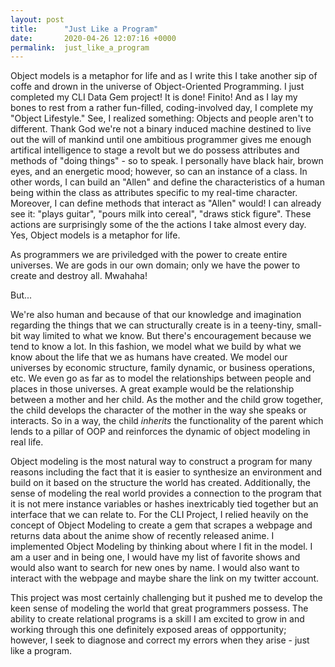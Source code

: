 ```yaml
---
layout: post
title:      "Just Like a Program"
date:       2020-04-26 12:07:16 +0000
permalink:  just_like_a_program
---
```



Object models is a metaphor for life and as I write this I take another sip of coffe and drown in the universe of Object-Oriented Programming. I just completed my CLI Data Gem project! It is done! Finito! And as I lay my bones to rest from a rather fun-filled, coding-involved day,  I complete my "Object Lifestyle." See, I realized something: Objects and people aren't to different. Thank God we're not a binary induced machine destined to live out the will of mankind until one ambitious programmer gives me enough artifical intelligence to stage a revolt but we do possess attributes and methods of "doing things" - so to speak. I personally have black hair, brown eyes, and an energetic mood; however, so can an instance of a class. In other words, I can build an "Allen" and define the characteristics of a human being within the class as attributes specific to my real-time character. Moreover, I can define methods that interact as "Allen" would! I can already see it: "plays guitar", "pours milk into cereal", "draws stick figure". These actions are surprisingly some of the the actions I take almost every day. Yes, Object models is a metaphor for life.

As programmers we are priviledged with the power to create entire universes. We are gods in our own domain; only we have the power to create and destroy all. Mwahaha! 

But...

We're also human and because of that our knowledge and imagination regarding the things that we can structurally create is in a teeny-tiny, small-bit way limited to what we know. But there's encouragement because we tend to know a lot. In this fashion, we model what we build by what we know about the life that we as humans have created. We model our universes by economic structure, family dynamic, or business operations, etc. We even go as far as to model the relationships between people and places in those universes. A great example would be the relationship between a mother and her child. As the mother and the child grow together, the child develops the character of the mother in the way she speaks or interacts. So in a way, the child *inherits* the functionality of the parent which lends to a pillar of OOP and reinforces the dynamic of object modeling in real life.

Object modeling is the most natural way to construct a program for many reasons including the fact that it is easier to synthesize an environment and build on it based on the structure the world has created. Additionally, the sense of modeling the real world provides a connection to the program that it is not mere instance variables or hashes inextricably tied together but an interface that we can relate to. For the CLI Project, I relied heavily on the concept of Object Modeling to create a gem that scrapes a webpage and returns data about the anime show of recently released anime. I implemented Object Modeling by thinking about where I fit in the model. I am a user and in being one, I would have my list of favorite shows and would also want to search for new ones by name. I would also want to interact with the webpage and maybe share the link on my twitter account.

This project was most certainly challenging but it pushed me to develop the keen sense of modeling the world that great programmers possess. The ability to create relational programs is a skill I am excited to grow in and working through this one definitely exposed areas of oppportunity; however, I seek to diagnose and correct my errors when they arise - just like a program.

